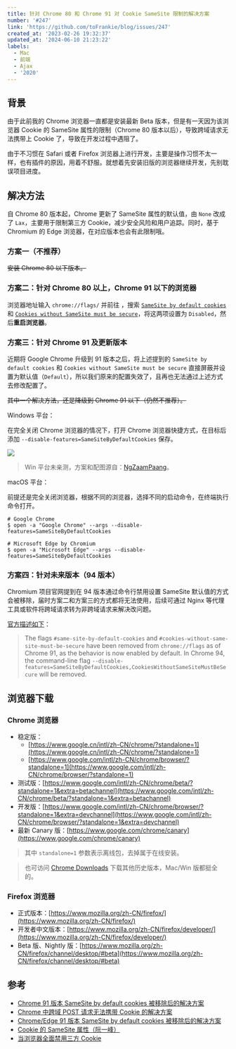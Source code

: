 ```yaml
---
title: 针对 Chrome 80 和 Chrome 91 对 Cookie SameSite 限制的解决方案
number: '#247'
link: 'https://github.com/toFrankie/blog/issues/247'
created_at: '2023-02-26 19:32:37'
updated_at: '2024-06-10 21:23:22'
labels:
  - Mac
  - 前端
  - Ajax
  - '2020'
---
```

## 背景

由于此前我的 Chrome 浏览器一直都是安装最新 Beta 版本，但是有一天因为该浏览器  Cookie 的 SameSite 属性的限制（Chrome 80 版本以后），导致跨域请求无法携带上 Cookie 了，导致在开发过程中遇阻了。

由于不习惯在 Safari 或者 Firefox 浏览器上进行开发，主要是操作习惯不太一样，也有插件的原因，用着不舒服。就想着先安装旧版的浏览器继续开发，先别耽误项目进度。

## 解决方法

自 Chrome 80 版本起，Chrome 更新了 SameSite 属性的默认值，由 `None` 改成了 `Lax`，主要用于限制第三方 Cookie，减少安全风险和用户追踪。同时，基于 Chromium 的 Edge 浏览器，在对应版本也会有此限制哦。

### 方案一（不推荐）

~~安装 Chrome 80 以下版本。~~

### 方案二：针对 Chrome 80 以上，Chrome 91 以下的浏览器

浏览器地址输入 `chrome://flags/` 并前往 ，搜索 [`SameSite by default cookies`](chrome://flags/#same-site-by-default-cookies) 和 [`Cookies without SameSite must be secure`](chrome://flags/#cookies-without-same-site-must-be-secure)，将这两项设置为 `Disabled`，然后**重启浏览器**。

### 方案三：针对 Chrome 91 及更新版本

近期将 Google Chrome 升级到 91 版本之后，将上述提到的 `SameSite by default cookies` 和 `Cookies without SameSite must be secure` 直接屏蔽并设置为默认值（`Default`），所以我们原来的配置失效了，且再也无法通过上述方式去修改配置了。

~~其中一个解决方法，还是降级到 Chrome 91 以下（仍然不推荐）。~~

Windows 平台：

在完全关闭 Chrome 浏览器的情况下，打开 Chrome 浏览器快捷方式，在目标后添加 `--disable-features=SameSiteByDefaultCookies` 保存。

![](https://upload-images.jianshu.io/upload_images/5128488-daf2645542ccaa23.png?imageMogr2/auto-orient/strip%7CimageView2/2/w/1240)

> Win 平台未亲测，方案和配图源自：[NgZaamPaang](https://juejin.cn/post/6967695146322247716)。

macOS 平台：

前提还是完全关闭浏览器，根据不同的浏览器，选择不同的启动命令，在终端执行命令打开。

```shell
# Google Chrome
$ open -a "Google Chrome" --args --disable-features=SameSiteByDefaultCookies

# Microsoft Edge by Chromium
$ open -a "Microsoft Edge" --args --disable-features=SameSiteByDefaultCookies
```

### 方案四：针对未来版本（94 版本）

Chromium 项目官网提到在 94 版本通过命令行禁用设置 SameSite 默认值的方式会被移除，届时方案二和方案三的方式都将无法使用，后续可通过 Nginx 等代理工具或软件将跨域请求转为非跨域请求来解决改问题。

[官方描述如下](https://www.chromium.org/updates/same-site)：

> The flags `#same-site-by-default-cookies` and `#cookies-without-same-site-must-be-secure` have been removed from `chrome://flags` as of Chrome 91, as the behavior is now enabled by default. In Chrome 94, the command-line flag `--disable-features=SameSiteByDefaultCookies,CookiesWithoutSameSiteMustBeSecure` will be removed.


## 浏览器下载

### Chrome 浏览器
* 稳定版：
    * [https://www.google.cn/intl/zh-CN/chrome/?standalone=1](https://www.google.cn/intl/zh-CN/chrome/?standalone=1)
    * [https://www.google.com/intl/zh-CN/chrome/browser/?standalone=1](https://www.google.com/intl/zh-CN/chrome/browser/?standalone=1)
* 测试版：[https://www.google.com/intl/zh-CN/chrome/beta/?standalone=1&extra=betachannel](https://www.google.com/intl/zh-CN/chrome/beta/?standalone=1&extra=betachannel)
* 开发版：[https://www.google.com/intl/zh-CN/chrome/browser/?standalone=1&extra=devchannel](https://www.google.com/intl/zh-CN/chrome/browser/?standalone=1&extra=devchannel)
* 最新 Canary 版：[https://www.google.com/chrome/canary](https://www.google.com/chrome/canary)

> 其中 `standalone=1` 参数表示离线包，去掉属于在线安装。

> 也可访问 [Chrome Downloads](https://www.chromedownloads.net/) 下载其他历史版本，Mac/Win 版都挺全的。

<!--

这里有个通用的下载地址，但是前提是，你需要知道想要下载的历史版本的版本号，挺蛋疼的是对吧。

> 下载地址是：`http://dl.google.com/chrome/install/[版本号后两位]/chrome_installer.exe`
>
> 假如要下载的版本号是 `15.0.874.102`，那么后两位就是 `874.102`，输入地址：`http://dl.google.com/chrome/install/874.102/chrome_installer.exe` 即可下载。
> 
> 该方法仅限于 Win 版，至于 Mac 版没找到方法，无奈。

-->

### Firefox 浏览器

* 正式版本：[https://www.mozilla.org/zh-CN/firefox/](https://www.mozilla.org/zh-CN/firefox/)
* 开发者中文版本：[https://www.mozilla.org/zh-CN/firefox/developer/](https://www.mozilla.org/zh-CN/firefox/developer/)
* Beta 版、Nightly 版：[https://www.mozilla.org/zh-CN/firefox/channel/desktop/#beta](https://www.mozilla.org/zh-CN/firefox/channel/desktop/#beta)


## 参考

* [Chrome 91 版本 SameSite by default cookies 被移除后的解决方案](https://blog.csdn.net/weixin_46146313/article/details/117707199)
* [Chrome 中跨域 POST 请求无法携带 Cookie 的解决方案](https://juejin.cn/post/6967695146322247716)
* [Chrome/Edge 91 版本 SameSite by default cookies 被移除后的解决方案](https://gadzan.com/chrome-edge-91hou)
* [Cookie 的 SameSite 属性（阮一峰）](http://www.ruanyifeng.com/blog/2019/09/cookie-samesite.html)
* [当浏览器全面禁用三方 Cookie](https://mp.weixin.qq.com/s?__biz=Mzg2NDAzMjE5NQ%3D%3D&chksm=ce6eccfff91945e990e0b21e777f5a85f3f0699f7d51e45a1dd83d0bf36eaf926f7e90fbe3ff&idx=1&lang=zh_CN&mid=2247485523&scene=21&sn=e7f3989448f5ff1e8905fc6596268e33&token=379611469#wechat_redirect)
